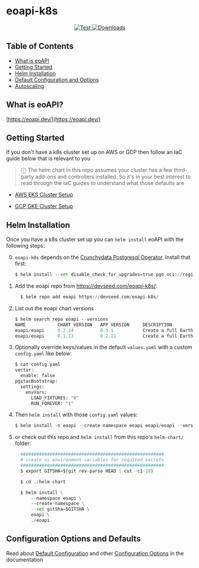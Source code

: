 # eoapi-k8s

<p align="center">
  <a href="https://github.com/developmentseed/eoapi-k8s/actions?query=workflow%3ACI" target="_blank">
      <img src="https://github.com/developmentseed/eoapi-k8s/actions/workflows/helm-tests.yml/badge.svg?branch=main" alt="Test">
  </a>
  <a href="https://github.com/developmentseed/eoapi-k8s/blob/main/LICENSE" target="_blank">
      <img src="https://img.shields.io/github/license/developmentseed/titiler.svg" alt="Downloads">
  </a>
</p>

## Table of Contents
* [What is eoAPI](#whatitis)
* [Getting Started](#gettingstarted)
* [Helm Installation](#helminstall)
* [Default Configuration and Options](#options)
* [Autoscaling](./docs/autoscaling.md)

<a name="whatitis"/>

## What is eoAPI?

[https://eoapi.dev/](https://eoapi.dev/)

<a name="gettingstarted"/>

## Getting Started

If you don't have a k8s cluster set up on AWS or GCP then follow an IaC guide below that is relevant to you

> &#9432; The helm chart in this repo assumes your cluster has a few third-party add-ons and controllers installed. So
> it's in your best interest to read through the IaC guides to understand what those defaults are

* [AWS EKS Cluster Setup](./docs/aws-eks.md)

* [GCP GKE Cluster Setup](./docs/gcp-gke.md)
 
<a name="helminstall"/>

## Helm Installation

Once you have a k8s cluster set up you can `helm install` eoAPI with the following steps:

0. `eoapi-k8s` depends on the [Crunchydata Postgresql Operator](https://access.crunchydata.com/documentation/postgres-operator/latest/installation/helm). Install that first:

   ```python
   $ helm install --set disable_check_for_upgrades=true pgo oci://registry.developers.crunchydata.com/crunchydata/pgo
   ```


1. Add the eoapi repo from https://devseed.com/eoapi-k8s/:

    ```python
      $ helm repo add eoapi https://devseed.com/eoapi-k8s/
    ```

2. List out the eoapi chart versions
    
   ```python
   $ helm search repo eoapi --versions
   NAME            CHART VERSION   APP VERSION     DESCRIPTION                                       
   eoapi/eoapi     0.2.14          0.3.1           Create a full Earth Observation API with Metada...
   eoapi/eoapi     0.1.13          0.2.11          Create a full Earth Observation API with Metada...
   ```
3. Optionally override keys/values in the default `values.yaml` with a custom `config.yaml` like below:

   ```python
   $ cat config.yaml 
   vector:
     enable: false
   pgstacBootstrap:
     settings:
       envVars:
         LOAD_FIXTURES: "0"
         RUN_FOREVER: "1"
   ```
4. Then `helm install` with those `config.yaml` values:

   ```python
   $ helm install -n eoapi --create-namespace eoapi eoapi/eoapi --version 0.1.2 -f config.yaml
   ```

5. or check out this repo and `helm install` from this repo's `helm-chart/` folder:

    ```python
      ######################################################
      # create os environment variables for required secrets
      ######################################################
      $ export GITSHA=$(git rev-parse HEAD | cut -c1-10)
   
      $ cd ./helm-chart

      $ helm install \
          --namespace eoapi \
          --create-namespace \
          --set gitSha=$GITSHA \
          eoapi \
          ./eoapi
    ```
   
<a name="options"/>

## Configuration Options and Defaults
Read about [Default Configuration](./docs/configuration.md#default-configuration) and 
other [Configuration Options](./docs/configuration.md#additional-options) in the documentation
